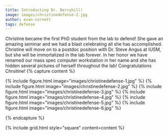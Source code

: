 ```yaml
---
title: Introducting Dr. Berryhill!
image: images/christinedefense-2.jpg
author: evan-cornett
tags: defense
---
```


Christine became the first PhD student from the lab to defend! She gave an amazing seminar and we had a blast celebrating all she has accomplished. Christine will move on to a postdoc position with Dr. Steve Angus at IUSM, but she will be immortalized in the lab forever. In her honor we have renamed our mass spec computer workstation in her name and she has hidden several pictures of herself throughout the lab! Congratulations Chrsitine!
{% capture content %}

{% include figure.html image="images/christinedefense-1.jpg" %}
{% include figure.html image="images/christinedefense-2.jpg" %}
{% include figure.html image="images/christinedefense-3.jpg" %}
{% include figure.html image="images/christinedefense-4.jpg" %}
{% include figure.html image="images/christinedefense-5.jpg" %}
{% include figure.html image="images/christinedefense-6.jpg" %}


{% endcapture %}

{% include grid.html style="square" content=content %}
